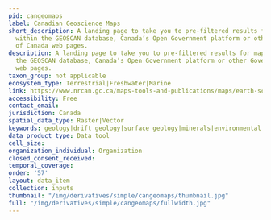 ```yaml
---
pid: cangeomaps
label: Canadian Geoscience Maps
short_description: A landing page to take you to pre-filtered results for maps housed
  within the GEOSCAN database, Canada’s Open Government platform or other Government
  of Canada web pages.
description: A landing page to take you to pre-filtered results for maps housed within
  the GEOSCAN database, Canada’s Open Government platform or other Government of Canada
  web pages.
taxon_group: not applicable
ecosystem_type: Terrestrial|Freshwater|Marine
link: https://www.nrcan.gc.ca/maps-tools-and-publications/maps/earth-sciences-maps/10789
accessibility: Free
contact_email: 
jurisdiction: Canada
spatial_data_type: Raster|Vector
keywords: geology|drift geology|surface geology|minerals|environmental
data_product_type: Data tool
cell_size: 
organization_individual: Organization
closed_consent_received: 
temporal_coverage: 
order: '57'
layout: data_item
collection: inputs
thumbnail: "/img/derivatives/simple/cangeomaps/thumbnail.jpg"
full: "/img/derivatives/simple/cangeomaps/fullwidth.jpg"
---
```


